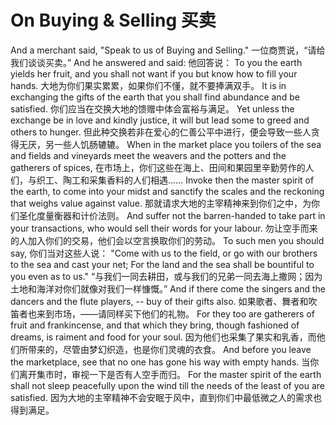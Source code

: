 # On Buying & Selling 买卖

And a merchant said, "Speak to us of Buying and Selling."
一位商贾说，“请给我们谈谈买卖。”
And he answered and said:
他回答说：
To you the earth yields her fruit, and you shall not want if you but know how to fill your hands.
大地为你们果实累累，如果你们不懂，就不要捧满双手。
It is in exchanging the gifts of the earth that you shall find abundance and be satisfied.
你们应当在交换大地的馈赠中体会富裕与满足。
Yet unless the exchange be in love and kindly justice, it will but lead some to greed and others to hunger.
但此种交换若非在爱心的仁善公平中进行，便会导致一些人贪得无厌，另一些人饥肠辘辘。
When in the market place you toilers of the sea and fields and vineyards meet the weavers and the potters and the gatherers of spices,
在市场上，你们这些在海上、田间和果园里辛勤劳作的人们，与织工、陶工和采集香料的人们相遇……
Invoke then the master spirit of the earth, to come into your midst and sanctify the scales and the reckoning that weighs value against value.
那就请求大地的主宰精神来到你们之中，为你们圣化度量衡器和计价法则。
And suffer not the barren-handed to take part in your transactions, who would sell their words for your labour.
勿让空手而来的人加入你们的交易，他们会以空言换取你们的劳动。
To such men you should say,
你们当对这些人说：
"Come with us to the field, or go with our brothers to the sea and cast your net; For the land and the sea shall be bountiful to you even as to us." 
“与我们一同去耕田，或与我们的兄弟一同去海上撒网；因为土地和海洋对你们就像对我们一样慷慨。”
And if there come the singers and the dancers and the flute players, -- buy of their gifts also.
如果歌者、舞者和吹笛者也来到市场，——请同样买下他们的礼物。
For they too are gatherers of fruit and frankincense, and that which they bring, though fashioned of dreams, is raiment and food for your soul.
因为他们也采集了果实和乳香，而他们所带来的，尽管由梦幻织造，也是你们灵魂的衣食。
And before you leave the marketplace, see that no one has gone his way with empty hands.
当你们离开集市时，审视一下是否有人空手而归。
For the master spirit of the earth shall not sleep peacefully upon the wind till the needs of the least of you are satisfied.
因为大地的主宰精神不会安眠于风中，直到你们中最低微之人的需求也得到满足。